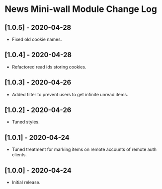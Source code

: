 
# News Mini-wall Module Change Log

## [1.0.5] - 2020-04-28

- Fixed old cookie names.

## [1.0.4] - 2020-04-28

- Refactored read ids storing cookies.

## [1.0.3] - 2020-04-26

- Added filter to prevent users to get infinite unread items.

## [1.0.2] - 2020-04-26

- Tuned styles.

## [1.0.1] - 2020-04-24

- Tuned treatment for marking items on remote accounts of remote auth clients.


## [1.0.0] - 2020-04-24

- Initial release.
